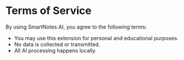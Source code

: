 # Terms of Service

By using SmartNotes AI, you agree to the following terms:
- You may use this extension for personal and educational purposes.
- No data is collected or transmitted.
- All AI processing happens locally.
